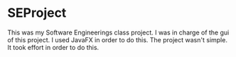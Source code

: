 # SEProject
This was my Software Engineerings class project. I was in charge of the gui of this project. I used JavaFX in order to do this.
The project wasn't simple. It took effort in order to do this.
